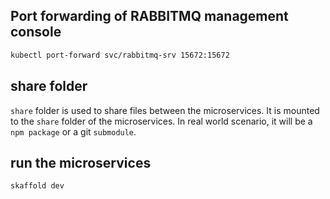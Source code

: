 ## Port forwarding of RABBITMQ management console
```bash
kubectl port-forward svc/rabbitmq-srv 15672:15672
```

## share folder
`share` folder is used to share files between the microservices. It is mounted to the `share` folder of the microservices.
In real world scenario, it will be a `npm package` or a git `submodule`. 

## run the microservices
```bash
skaffold dev
```
